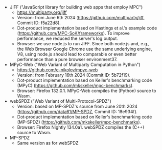 * JIFF ("JavaScript library for building web apps that employ MPC")
  - https://multiparty.org/jiff
  - Version: from June 6th 2024 (https://github.com/multiparty/jiff, Commit ID: f5a22d8). 
  - Dot-product implementation based on Hastings et al.'s example code (https://github.com/MPC-SoK/frameworks). 
    To improve performance, we reduced the server's log output.
  - Browser: we use node.js to run JIFF. Since both node.js and, e.g., the
    Web Browser Google Chrome use the same underlying engine, V8, using
    node.js should lead to comparable or even better performance than a
    pure browser environment37.
* MPyC-Web ("Web Variant of Multiparty Computation in Python")
  - https://github.com/e-nikolov/mpyc-web
  - Version: from February 16th 2024 (Commit ID: 5b72f19). 
  - Dot-product implementation based on Keller's benchmarking code (MPyC) (https://github.com/mkskeller/mpc-benchmarks).
  - Browser: Firefox 132.0.1. MPyC-Web compiles the (Python) source to Wasm.
* webSPDZ ("Web Variant of Multi-Protocol-SPDZ")
  - Version: based on MP-SPDZ's source from June 20th 2024 (https://github.com/data61/MP-SPDZ, Commit ID:
18e934f).
  - Dot-product implementation based on Keller's benchmarking code (MP-SPDZ) (https://github.com/mkskeller/mpc-benchmarks).
  - Browser: Firefox Nightly 134.0a1. webSPDZ compiles the (C++) source to Wasm.
* MP-SPDZ
  - Same version as for webSPDZ